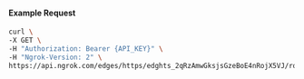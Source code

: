 <!-- Code generated for API Clients. DO NOT EDIT. -->

#### Example Request

```bash
curl \
-X GET \
-H "Authorization: Bearer {API_KEY}" \
-H "Ngrok-Version: 2" \
https://api.ngrok.com/edges/https/edghts_2qRzAmwGksjsGzeBoE4nRojX5VJ/routes/edghtsrt_2qRzAkYO2g8WmRmjic8JyYroGim/request_headers
```
